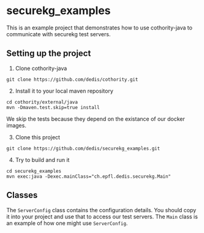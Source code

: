 # securekg_examples

This is an example project that demonstrates how to use cothority-java to
communicate with securekg test servers.

## Setting up the project
1. Clone cothority-java
```
git clone https://github.com/dedis/cothority.git
```

2. Install it to your local maven repository 
```
cd cothority/external/java
mvn -Dmaven.test.skip=true install
```
We skip the tests because they depend on the existance of our docker images.

3. Clone this project
```
git clone https://github.com/dedis/securekg_examples.git
```

4. Try to build and run it
```
cd securekg_examples
mvn exec:java -Dexec.mainClass="ch.epfl.dedis.securekg.Main"
```

## Classes
The `ServerConfig` class contains the configuration details. You should copy it
into your project and use that to access our test servers. The `Main` class is
an example of how one might use `ServerConfig`.
